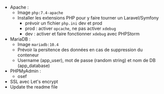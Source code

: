 - Apache : 
    - Image `php:7.4-apache`
    - Installer les extensions PHP pour y faire tourner un Laravel/Symfony
        - prévoir un fichier `php.ini` dev et prod
        - prod : activer `opcache`, ne pas activer `xdebug`
        - dev : activer et faire fonctionner `xdebug` avec PHPStorm
- MariaDB :
    - Image `mariadb:10.4`
    - Prévoir la persitence des données en cas de suppression du conteneur
    - Username (app_user), mot de passe (random string) et nom de DB (app_database)
- PHPMyAdmin :
    - osef
- SSL avec Let's encrypt
- Update the readme file 
